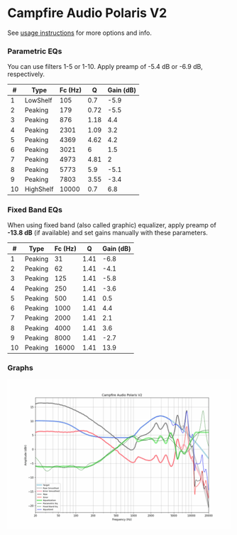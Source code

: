 # Campfire Audio Polaris V2
See [usage instructions](https://github.com/jaakkopasanen/AutoEq#usage) for more options and info.

### Parametric EQs
You can use filters 1-5 or 1-10. Apply preamp of -5.4 dB or -6.9 dB, respectively.

|   # | Type      |   Fc (Hz) |    Q |   Gain (dB) |
|-----|-----------|-----------|------|-------------|
|   1 | LowShelf  |       105 | 0.7  |        -5.9 |
|   2 | Peaking   |       179 | 0.72 |        -5.5 |
|   3 | Peaking   |       876 | 1.18 |         4.4 |
|   4 | Peaking   |      2301 | 1.09 |         3.2 |
|   5 | Peaking   |      4369 | 4.62 |         4.2 |
|   6 | Peaking   |      3021 | 6    |         1.5 |
|   7 | Peaking   |      4973 | 4.81 |         2   |
|   8 | Peaking   |      5773 | 5.9  |        -5.1 |
|   9 | Peaking   |      7803 | 3.55 |        -3.4 |
|  10 | HighShelf |     10000 | 0.7  |         6.8 |

### Fixed Band EQs
When using fixed band (also called graphic) equalizer, apply preamp of **-13.8 dB** (if available) and set gains manually with these parameters.

|   # | Type    |   Fc (Hz) |    Q |   Gain (dB) |
|-----|---------|-----------|------|-------------|
|   1 | Peaking |        31 | 1.41 |        -6.8 |
|   2 | Peaking |        62 | 1.41 |        -4.1 |
|   3 | Peaking |       125 | 1.41 |        -5.8 |
|   4 | Peaking |       250 | 1.41 |        -3.6 |
|   5 | Peaking |       500 | 1.41 |         0.5 |
|   6 | Peaking |      1000 | 1.41 |         4.4 |
|   7 | Peaking |      2000 | 1.41 |         2.1 |
|   8 | Peaking |      4000 | 1.41 |         3.6 |
|   9 | Peaking |      8000 | 1.41 |        -2.7 |
|  10 | Peaking |     16000 | 1.41 |        13.9 |

### Graphs
![](./Campfire%20Audio%20Polaris%20V2.png)
